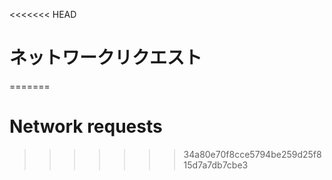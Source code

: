 
<<<<<<< HEAD
# ネットワークリクエスト
=======
# Network requests
>>>>>>> 34a80e70f8cce5794be259d25f815d7a7db7cbe3
